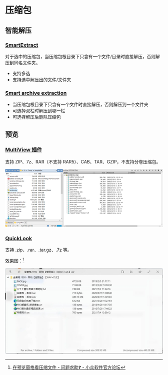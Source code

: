 # 压缩包
## 智能解压
### [SmartExtract](https://github.com/Chaoses-Ib/IbDOpusScripts/blob/main/Buttons/SmartExtract.js)
对于选中的压缩包，当压缩包根目录下只含有一个文件/目录时直接解压，否则解压到同名文件夹。
- 支持多选
- 支持选中解压出的文件/文件夹

### [Smart archive extraction](https://resource.dopus.com/t/smart-archive-extraction-enhanced/40637?u=chaoses-ib)
- 当压缩包根目录下只含有一个文件时直接解压，否则解压到一个文件夹
- 可选择双栏时解压到哪一栏
- 可选择解压后删除压缩包

## 预览
### [MultiView 插件](../浏览/查看/查看器.md#oracle-outside-in-viewer)
支持 ZIP、7z、RAR（不支持 RAR5）、CAB、TAR、GZIP，不支持分卷压缩包。

![](../浏览/查看/images/查看器/Oracle/archive.png)

### [QuickLook](../浏览/查看/查看器.md#quicklook)
支持 .zip、.rar、.tar.gz、.7z 等。

效果图：[^appinn]

![](images/压缩包/QuickLook.jpg)

[^appinn]: [在预览窗格看压缩文件 - 问题求助❓ - 小众软件官方论坛](https://meta.appinn.net/t/topic/54213/3?u=chaoses_ib)
